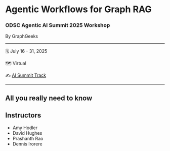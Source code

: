Agentic Workflows for Graph RAG
================

### ODSC Agentic AI Summit 2025 Workshop

By GraphGeeks


----

:spiral_calendar:  July 16 - 31, 2025

:world_map:        Virtual

:writing_hand:     [AI Summit Track](https://www.summit.ai/#Tracks)

----

## All you really need to know


## Instructors

* Amy Hodler
* David Hughes
* Prashanth Rao
* Dennis Irorere